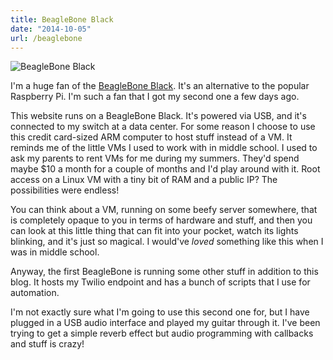 ```yaml
---
title: BeagleBone Black
date: "2014-10-05"
url: /beaglebone
---
```



![BeagleBone Black](http://static.misfra.me/images/posts/beaglebone/beaglebone.jpg)

I'm a huge fan of the [BeagleBone Black](http://beagleboard.org/black). It's an alternative
to the popular Raspberry Pi. I'm such a fan that I got my second one a few days ago.

This website runs on a BeagleBone Black. It's powered via USB, and it's connected to
my switch at a data center. For some reason I choose to use this credit card-sized
ARM computer to host stuff instead of a VM. It reminds me of the little VMs I used to
work with in middle school. I used to ask my parents to rent VMs for me during my summers.
They'd spend maybe $10 a month for a couple of months and I'd play around with it. Root access on a
Linux VM with a tiny bit of RAM and a public IP? The possibilities were endless!

You can think about a VM, running on some beefy server somewhere, that is completely opaque
to you in terms of hardware and stuff, and then you can look at this little thing
that can fit into your pocket, watch its lights blinking, and it's just so
magical. I would've *loved* something like this when I was in middle school.

Anyway, the first BeagleBone is running some other stuff in addition to this blog.
It hosts my Twilio endpoint and has a bunch of scripts that I use for automation.

I'm not exactly sure what I'm going to use this second one for, but I have plugged
in a USB audio interface and played my guitar through it. I've been trying to get a
simple reverb effect but audio programming with callbacks and stuff is crazy!
